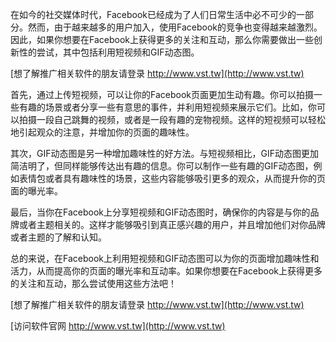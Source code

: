 在如今的社交媒体时代，Facebook已经成为了人们日常生活中必不可少的一部分。然而，由于越来越多的用户加入，使用Facebook的竞争也变得越来越激烈。因此，如果你想要在Facebook上获得更多的关注和互动，那么你需要做出一些创新性的尝试，其中包括利用短视频和GIF动态图。

[想了解推广相关软件的朋友请登录 http://www.vst.tw](http://www.vst.tw)

首先，通过上传短视频，可以让你的Facebook页面更加生动有趣。你可以拍摄一些有趣的场景或者分享一些有意思的事件，并利用短视频来展示它们。比如，你可以拍摄一段自己跳舞的视频，或者是一段有趣的宠物视频。这样的短视频可以轻松地引起观众的注意，并增加你的页面的趣味性。

其次，GIF动态图是另一种增加趣味性的好方法。与短视频相比，GIF动态图更加简洁明了，但同样能够传达出有趣的信息。你可以制作一些有趣的GIF动态图，例如表情包或者具有趣味性的场景，这些内容能够吸引更多的观众，从而提升你的页面的曝光率。

最后，当你在Facebook上分享短视频和GIF动态图时，确保你的内容是与你的品牌或者主题相关的。这样才能够吸引到真正感兴趣的用户，并且增加他们对你品牌或者主题的了解和认知。

总的来说，在Facebook上利用短视频和GIF动态图可以为你的页面增加趣味性和活力，从而提高你的页面的曝光率和互动率。如果你想要在Facebook上获得更多的关注和互动，那么尝试使用这些方法吧！

[想了解推广相关软件的朋友请登录 http://www.vst.tw](http://www.vst.tw)


[访问软件官网 http://www.vst.tw](http://www.vst.tw)
